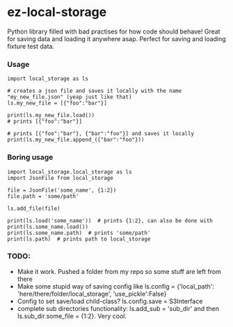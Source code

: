# ez-local-storage

Python library filled with bad practises for how code should behave! Great for saving data and loading it anywhere asap. Perfect for saving and loading fixture test data.

### Usage

```
import local_storage as ls

# creates a json file and saves it locally with the name "my_new_file.json" (yeap just like that)
ls.my_new_file = [{"foo":"bar"}]  

print(ls.my_new_file.load())  
# prints [{"foo":"bar"}]

# prints [{"foo":"bar"}, {"bar":"foo"}] and saves it locally
print(ls.my_new_file.append_({"bar":"foo"}))
```

### Boring usage
```
import local_storage.local_storage as ls
import JsonFile from local_storage 

file = JsonFile('some_name', {1:2})
file.path = 'some/path'

ls.add_file(file)

print(ls.load('some_name'))  # prints {1:2}, can also be done with print(ls.some_name.load())
print(ls.some_name.path)  # prints 'some/path'
print(ls.path)  # prints path to local_storage
```


### TODO:
- Make it work. Pushed a folder from my repo so some stuff are left from there
- Make some stupid way of saving config like ls.config = {'local_path': 'here/there/folder/local_storage', 'use_pickle':False}
- Config to set save/load child-class? ls.config.save = S3Interface
- complete sub directories functionality: ls.add_sub = 'sub_dir' and then ls.sub_dir.some_file = {1:2}. Very cool.
